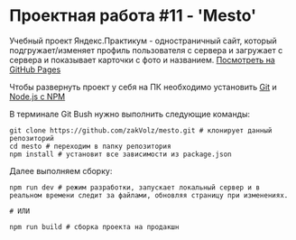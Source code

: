 # Проектная работа #11 - 'Mesto'
Учебный проект Яндекс.Практикум - одностраничный сайт, который подгружает/изменяет профиль пользователя с сервера и загружает с сервера и показывает карточки с фото и названием.
[Посмотреть на GitHub Pages](https://zakvolz.github.io/mesto/)

Чтобы развернуть проект у себя на ПК необходимо установить [Git](https://git-scm.com/) и [Node.js с NPM](https://nodejs.org/en/)

В терминале Git Bush нужно выполнить следующие команды:
```
git clone https://github.com/zakVolz/mesto.git # клонирует данный репозиторий
cd mesto # переходим в папку репозитория
npm install # установит все зависимости из package.json
```

Далее выполняем сборку:
```
npm run dev # режим разработки, запускает локальный сервер и в реальном времени следит за файлами, обновляя страницу при изменениях.

# ИЛИ

npm run build # сборка проекта на продакшн